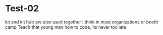 # Test-02
kit and kit hub are also used together i think in most organizations or booth camp
Teach that young man how to code, its never too late
